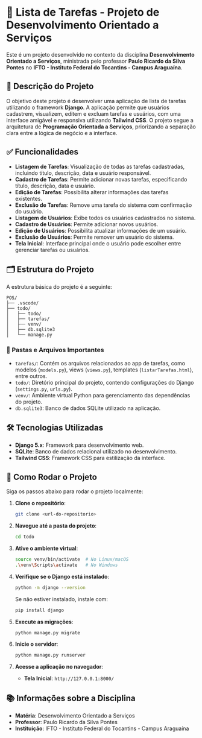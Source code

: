 # 📝 Lista de Tarefas - Projeto de Desenvolvimento Orientado a Serviços



Este é um projeto desenvolvido no contexto da disciplina **Desenvolvimento Orientado a Serviços**, ministrada pelo professor **Paulo Ricardo da Silva Pontes** no **IFTO - Instituto Federal do Tocantins - Campus Araguaína**.

## 🚀 Descrição do Projeto

O objetivo deste projeto é desenvolver uma aplicação de lista de tarefas utilizando o framework **Django**. A aplicação permite que usuários cadastrem, visualizem, editem e excluam tarefas e usuários, com uma interface amigável e responsiva utilizando **Tailwind CSS**. O projeto segue a arquitetura de **Programação Orientada a Serviços**, priorizando a separação clara entre a lógica de negócio e a interface.

## ✅ Funcionalidades

- **Listagem de Tarefas**: Visualização de todas as tarefas cadastradas, incluindo título, descrição, data e usuário responsável.
- **Cadastro de Tarefas**: Permite adicionar novas tarefas, especificando título, descrição, data e usuário.
- **Edição de Tarefas**: Possibilita alterar informações das tarefas existentes.
- **Exclusão de Tarefas**: Remove uma tarefa do sistema com confirmação do usuário.
- **Listagem de Usuários**: Exibe todos os usuários cadastrados no sistema.
- **Cadastro de Usuários**: Permite adicionar novos usuários.
- **Edição de Usuários**: Possibilita atualizar informações de um usuário.
- **Exclusão de Usuários**: Permite remover um usuário do sistema.
- **Tela Inicial**: Interface principal onde o usuário pode escolher entre gerenciar tarefas ou usuários.

## 🗂️ Estrutura do Projeto

A estrutura básica do projeto é a seguinte:

```
POS/
├── .vscode/
├── todo/
│   ├── todo/
│   ├── tarefas/
│   ├── venv/
│   ├── db.sqlite3
│   └── manage.py
```

### 📁 Pastas e Arquivos Importantes

- `tarefas/`: Contém os arquivos relacionados ao app de tarefas, como modelos (`models.py`), views (`views.py`), templates (`listarTarefas.html`), entre outros.
- `todo/`: Diretório principal do projeto, contendo configurações do Django (`settings.py`, `urls.py`).
- `venv/`: Ambiente virtual Python para gerenciamento das dependências do projeto.
- `db.sqlite3`: Banco de dados SQLite utilizado na aplicação.

## 🛠️ Tecnologias Utilizadas

- **Django 5.x**: Framework para desenvolvimento web.
- **SQLite**: Banco de dados relacional utilizado no desenvolvimento.
- **Tailwind CSS**: Framework CSS para estilização da interface.

## 📝 Como Rodar o Projeto

Siga os passos abaixo para rodar o projeto localmente:

1. **Clone o repositório**:

   ```bash
   git clone <url-do-repositorio>
   ```

2. **Navegue até a pasta do projeto**:

   ```bash
   cd todo
   ```

3. **Ative o ambiente virtual**:

   ```bash
   source venv/bin/activate  # No Linux/macOS
   .\venv\Scripts\activate   # No Windows
   ```

4. **Verifique se o Django está instalado**:

   ```bash
   python -m django --version
   ```

   Se não estiver instalado, instale com:

   ```bash
   pip install django
   ```

5. **Execute as migrações**:

   ```bash
   python manage.py migrate
   ```

6. **Inicie o servidor**:

   ```bash
   python manage.py runserver
   ```

7. **Acesse a aplicação no navegador**:

   - **Tela Inicial**: `http://127.0.0.1:8000/`

## 📚 Informações sobre a Disciplina

- **Matéria**: Desenvolvimento Orientado a Serviços
- **Professor**: Paulo Ricardo da Silva Pontes
- **Instituição**: IFTO - Instituto Federal do Tocantins - Campus Araguaína

